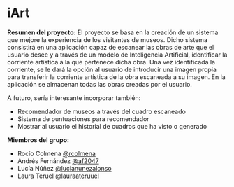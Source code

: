 # iArt

**Resumen del proyecto:**
El proyecto se basa en la creación de un sistema que mejore la experiencia de los visitantes de museos. Dicho sistema consistirá en una aplicación capaz de escanear las obras de arte que el usuario desee y a través de un modelo de Inteligencia Artificial, identificar la corriente artística a la que pertenece dicha obra. Una vez identificada la corriente, se le dará la opción al usuario de introducir una imagen propia para transferir la corriente artística de la obra escaneada a su imagen. En la aplicación se almacenan todas las obras creadas por el usuario.

A futuro, sería interesante incorporar también:
- Recomendador de museos a través del cuadro escaneado
- Sistema de puntuaciones para recomendador
- Mostrar al usuario el historial de cuadros que ha visto o generado


**Miembros del grupo:**

- Rocío Colmena [@rcolmena](https://github.com/rcolmena)
- Andrés Fernández [@af2047](https://github.com/af2047)
- Lucía Núñez [@lucianunezalonso](https://github.com/lucianunezalonso)
- Laura Teruel [@lauraateruuel](https://github.com/lauraateruuel)

